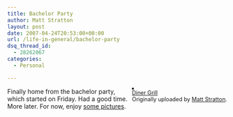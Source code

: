 ```yaml
---
title: Bachelor Party
author: Matt Stratton
layout: post
date: 2007-04-24T20:53:00+00:00
url: /life-in-general/bachelor-party
dsq_thread_id:
  - 28262067
categories:
  - Personal

---
```

<div style="float:right;margin-left:10px;margin-bottom:10px;">
  <a href="https://www.flickr.com/photos/mugsy/471867496/" title="photo sharing"><img src="https://farm1.static.flickr.com/185/471867496_72caffe699_m.jpg" alt="" style="border:solid 2px #000000;" /></a> <br /> <span style="font-size:.9em;margin-top:0;"> <a href="https://www.flickr.com/photos/mugsy/471867496/">Diner Grill</a> <br /> Originally uploaded by <a href="https://www.flickr.com/people/mugsy/">Matt Stratton</a>. </span>
</div>

Finally home from the bachelor party, which started on Friday. Had a good time. More later. For now, enjoy [some pictures][1].

 [1]: https://flickr.com/photos/mugsy/sets/72157600123282993/
